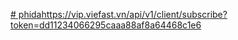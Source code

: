 [# phida](https://vip.viefast.vn/api/v1/client/subscribe?token=dd11234066295caaa88af8a64468c1e6)https://vip.viefast.vn/api/v1/client/subscribe?token=dd11234066295caaa88af8a64468c1e6
